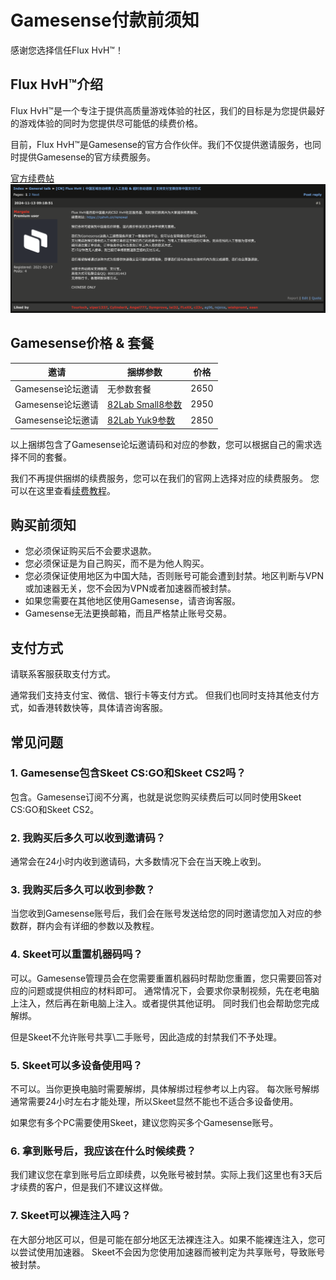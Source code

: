 # Gamesense付款前须知

感谢您选择信任Flux HvH™！

## Flux HvH™介绍

Flux HvH™是一个专注于提供高质量游戏体验的社区，我们的目标是为您提供最好的游戏体验的同时为您提供尽可能低的续费价格。

目前，Flux HvH™是Gamesense的官方合作伙伴。我们不仅提供邀请服务，也同时提供Gamesense的官方续费服务。

[官方续费帖](https://gamesense.pub/forums/viewtopic.php?id=45009)
![official_thread.png](../assets/images/gamesense/official_thread.png)

## Gamesense价格 & 套餐

| 邀请            | 捆绑参数                                                                      | 价格   |
|---------------|---------------------------------------------------------------------------|------|
| Gamesense论坛邀请 | 无参数套餐                                                                     | 2650 |
| Gamesense论坛邀请 | [82Lab Small8参数](https://www.yuque.com/u39580238/xa7g58/pratlhr3291u41qi) | 2950 |
| Gamesense论坛邀请 | [82Lab Yuk9参数](https://www.yuque.com/u46499497/qaz9l1/xlyfo05ig8egh2l3)   | 2850 |

以上捆绑包含了Gamesense论坛邀请码和对应的参数，您可以根据自己的需求选择不同的套餐。

我们不再提供捆绑的续费服务，您可以在我们的官网上选择对应的续费服务。
您可以在这里查看[续费教程](../guides/manual-renewal-guide.md)。

## 购买前须知

- 您必须保证购买后不会要求退款。
- 您必须保证是为自己购买，而不是为他人购买。
- 您必须保证使用地区为中国大陆，否则账号可能会遭到封禁。地区判断与VPN或加速器无关，您不会因为VPN或者加速器而被封禁。
- 如果您需要在其他地区使用Gamesense，请咨询客服。
- Gamesense无法更换邮箱，而且严格禁止账号交易。

## 支付方式
请联系客服获取支付方式。

通常我们支持支付宝、微信、银行卡等支付方式。
但我们也同时支持其他支付方式，如香港转数快等，具体请咨询客服。

## 常见问题

### 1. Gamesense包含Skeet CS:GO和Skeet CS2吗？
包含。Gamesense订阅不分离，也就是说您购买续费后可以同时使用Skeet CS:GO和Skeet CS2。

### 2. 我购买后多久可以收到邀请码？
通常会在24小时内收到邀请码，大多数情况下会在当天晚上收到。

### 3. 我购买后多久可以收到参数？
当您收到Gamesense账号后，我们会在账号发送给您的同时邀请您加入对应的参数群，群内会有详细的参数以及教程。

### 4. Skeet可以重置机器码吗？
可以。Gamesense管理员会在您需要重置机器码时帮助您重置，您只需要回答对应的问题或提供相应的材料即可。
通常情况下，会要求你录制视频，先在老电脑上注入，然后再在新电脑上注入。或者提供其他证明。
同时我们也会帮助您完成解绑。

但是Skeet不允许账号共享\二手账号，因此造成的封禁我们不予处理。

### 5. Skeet可以多设备使用吗？
不可以。当你更换电脑时需要解绑，具体解绑过程参考以上内容。
每次账号解绑通常需要24小时左右才能处理，所以Skeet显然不能也不适合多设备使用。

如果您有多个PC需要使用Skeet，建议您购买多个Gamesense账号。

### 6. 拿到账号后，我应该在什么时候续费？
我们建议您在拿到账号后立即续费，以免账号被封禁。实际上我们这里也有3天后才续费的客户，但是我们不建议这样做。

### 7. Skeet可以裸连注入吗？
在大部分地区可以，但是可能在部分地区无法裸连注入。如果不能裸连注入，您可以尝试使用加速器。
Skeet不会因为您使用加速器而被判定为共享账号，导致账号被封禁。